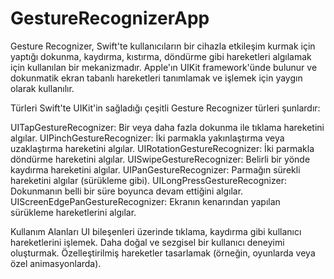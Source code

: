 # GestureRecognizerApp
Gesture Recognizer, Swift'te kullanıcıların bir cihazla etkileşim kurmak için yaptığı dokunma, kaydırma, kıstırma, döndürme gibi hareketleri algılamak için kullanılan bir mekanizmadır. Apple'ın UIKit framework'ünde bulunur ve dokunmatik ekran tabanlı hareketleri tanımlamak ve işlemek için yaygın olarak kullanılır.

Türleri
Swift'te UIKit'in sağladığı çeşitli Gesture Recognizer türleri şunlardır:

UITapGestureRecognizer: Bir veya daha fazla dokunma ile tıklama hareketini algılar.
UIPinchGestureRecognizer: İki parmakla yakınlaştırma veya uzaklaştırma hareketini algılar.
UIRotationGestureRecognizer: İki parmakla döndürme hareketini algılar.
UISwipeGestureRecognizer: Belirli bir yönde kaydırma hareketini algılar.
UIPanGestureRecognizer: Parmağın sürekli hareketini algılar (sürükleme gibi).
UILongPressGestureRecognizer: Dokunmanın belli bir süre boyunca devam ettiğini algılar.
UIScreenEdgePanGestureRecognizer: Ekranın kenarından yapılan sürükleme hareketlerini algılar.

Kullanım Alanları
UI bileşenleri üzerinde tıklama, kaydırma gibi kullanıcı hareketlerini işlemek.
Daha doğal ve sezgisel bir kullanıcı deneyimi oluşturmak.
Özelleştirilmiş hareketler tasarlamak (örneğin, oyunlarda veya özel animasyonlarda).
